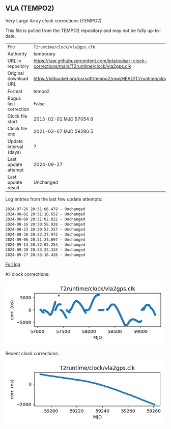 
## VLA (TEMPO2)

Very Large Array clock corrections (TEMPO2)

This file is pulled from the TEMPO2 repository and may not be fully
up-to-date.

|     |     |
|:--- |:--- |
| File | `T2runtime/clock/vla2gps.clk` |
| Authority | temporary |
| URL in repository | <https://raw.githubusercontent.com/ipta/pulsar-clock-corrections/main/T2runtime/clock/vla2gps.clk> |
| Original download URL | <https://bitbucket.org/psrsoft/tempo2/raw/HEAD/T2runtime/clock/vla2gps.clk> |
| Format | tempo2 |
| Bogus last correction | False |
| Clock file start | 2015-02-01 MJD 57054.6 |
| Clock file end | 2021-03-07 MJD 59280.5 |
| Update interval (days) | 7 |
| Last update attempt | 2024-09-27 |
| Last update result | Unchanged |

Log entries from the last few update attempts:
```
2024-07-26 20:31:06.479 - Unchanged
2024-08-02 20:31:10.652 - Unchanged
2024-08-09 20:31:02.022 - Unchanged
2024-08-16 20:30:58.928 - Unchanged
2024-08-23 20:30:53.257 - Unchanged
2024-08-30 20:32:27.972 - Unchanged
2024-09-06 20:31:24.697 - Unchanged
2024-09-13 20:32:02.254 - Unchanged
2024-09-20 20:33:23.333 - Unchanged
2024-09-27 20:33:18.426 - Unchanged
```
[Full log](https://raw.githubusercontent.com/ipta/pulsar-clock-corrections/main/log/T2runtime/clock/vla2gps.clk.log)


All clock corrections:

![plot of all clock corrections](vla2gps.clk.png "All corrections")

Recent clock corrections:

![plot of recent clock corrections](vla2gps.clk.short.png "Recent corrections")

